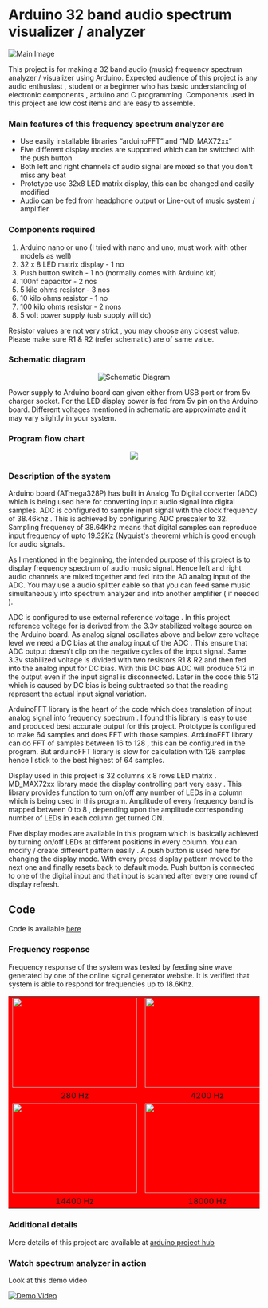 

# Arduino 32 band audio spectrum visualizer / analyzer

![Main Image](images/Main_photo.jpg)

This project is for making a 32 band audio (music) frequency spectrum analyzer / visualizer using Arduino.  Expected audience of this project is any audio enthusiast ,  student or a beginner who has basic understanding of electronic components , arduino and C programming. Components used in this project are low cost items  and are easy  to assemble.

### Main features of this frequency spectrum analyzer are

- Use easily installable libraries “arduinoFFT” and “MD_MAX72xx” 
- Five different display modes are supported which can be switched with the push button
- Both left and right channels of audio signal are mixed so that you don't miss any beat
- Prototype use  32x8 LED matrix display, this can be changed and easily modified
- Audio can be fed from headphone output or Line-out of music system / amplifier

### Components required

1. Arduino nano or uno  (I tried with nano  and uno, must work with other models as well)
2. 32 x 8 LED matrix display - 1 no
3. Push button switch - 1 no (normally comes with Arduino kit)
4. 100nf capacitor - 2 nos
5. 5 kilo ohms resistor -  3 nos 
6. 10 kilo ohms resistor - 1 no
7. 100 kilo ohms resistor - 2 nons
8. 5 volt power supply (usb supply will do)

Resistor values are not very strict , you may choose any closest value. Please make sure R1 & R2 (refer schematic) are of same value.

### Schematic diagram

<p align="center">
<img alt="Schematic Diagram" src="images/Arduino%20spectrum%20analyzer%20-%20schematic.png">
</p>
                           
Power supply to Arduino board can given either from USB port or from 5v charger socket.  For the LED display power is fed from 5v pin on the Arduino board. Different voltages mentioned in schematic are approximate and it may vary slightly in your system. 

### Program flow chart


<p align="center">
  <img  src="images/Arduino%20spectrum%20analyzer%20-%20flow%20chart_minimum.png">
</p>


### Description of the system

Arduino board (ATmega328P) has built in Analog To Digital converter (ADC)  which is being used here for converting input audio signal into digital samples. ADC is configured to sample input signal  with  the  clock frequency of 38.46khz .  This is achieved by configuring ADC prescaler to 32. Sampling frequency of 38.64Khz means that digital samples can reproduce  input frequency of upto 19.32Kz (Nyquist's theorem) which is good enough for audio signals.

As I mentioned in the beginning, the intended purpose of this project is to display frequency spectrum of audio music signal. Hence left and right audio channels are mixed together and fed into the A0 analog input of the ADC. You may use a audio splitter cable so that you can feed same music simultaneously  into spectrum analyzer and into another amplifier ( if needed ).

ADC is configured to use external reference voltage . In this project reference voltage for  is derived from the 3.3v stabilized voltage source on the Arduino board. As analog signal oscillates above and below  zero voltage level  we need a DC  bias at the analog input of the ADC .  This ensure that ADC output doesn’t clip on the negative cycles of the input signal.  Same 3.3v stabilized voltage is divided with two resistors R1 & R2 and then fed into the analog input for DC bias. With this DC bias ADC will  produce 512  in the output even if the input signal is disconnected. Later in the code this 512  which is caused by DC bias is being subtracted so that the reading represent the actual input signal variation.


ArduinoFFT library is the heart of the code which does translation of input analog signal into frequency  spectrum . I found this library is easy to use and produced best accurate output for this project. Prototype is configured to make 64 samples and does FFT with those samples. ArduinoFFT library can do FFT of samples between 16 to 128 , this can be configured in the program.  But arduinoFFT library is slow for calculation with 128 samples hence I stick to the  best highest of  64 samples.  

Display used in this project  is 32 columns  x 8 rows  LED matrix . MD_MAX72xx library made the display controlling part very easy . This library provides function to turn on/off any number of LEDs in a column which is being used in this program.  Amplitude of every frequency band is mapped between 0 to 8 ,   depending upon the amplitude corresponding number of LEDs in each column get turned ON.  

Five display modes are available in this program which is basically achieved by turning on/off LEDs at different positions in every column.  You can modify / create different pattern easily . A push button is used here for changing the display mode.  With every press display pattern moved to the next one and finally resets back to default mode.  Push button is connected to one of the digital input and that input is scanned after every one round of display refresh. 

## Code

Code is available [here](Code/Arduino-32band-audio-spectrum-visualizer-analyzer.ino)

### Frequency response   

Frequency response of the system was tested by feeding sine wave generated by  one of the online signal generator  website. It is verified that system is able to respond for frequencies up to 18.6Khz.


<p align="center">

<table style="background-color:red">

<tr align="center">
<td> <img  width="250" height="180" src="images/Freq_response@280Hz.jpg"> </td>
<td> <img  aligh="right" width="250" height="180" src="images/Freq_response@4200Hz.jpg"> </td>
<td> <img  width="250" height="180" src="images/Freq_response@9000Hz.jpg"> </td>
</tr>

<tr  align="center">
<td>280 Hz</td>
<td>4200 Hz</td>
<td>9000 Hz</td>
</tr>

<tr align="center">
<td> <img  width="250" height="180" src="images/Freq_response@14400Hz.jpg"> </td>
<td> <img  aligh="right" width="250" height="180" src="images/Freq_response@18000Hz.jpg"> </td>
<td> <img  width="250" height="180" src="images/Freq_response@18600Hz.jpg"> </td>
</tr>

<tr  align="center">
<td>14400 Hz</td>
<td>18000 Hz</td>
<td>18600 Hz</td>
</tr>

</table>

</p>

### Additional details

More details of this project are available at [arduino project hub](https://create.arduino.cc/projecthub/Shajeeb/32-band-audio-spectrum-visualizer-analyzer-902f51)


### Watch spectrum analyzer in action

Look at this demo video


 [![Demo Video](http://img.youtube.com/vi/GF_i0EnUEro/0.jpg)](https://youtu.be/GF_i0EnUEro)

